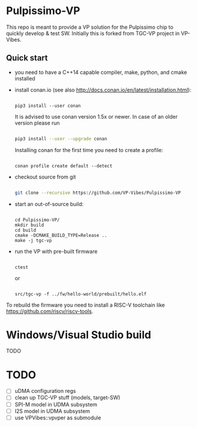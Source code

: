 # Pulpissimo-VP
This repo is meant to provide a VP solution for the Pulpissimo chip to quickly develop &amp; test SW.
Initially this is forked from TGC-VP project in VP-Vibes.

## Quick start

* you need to have a C++14 capable compiler, make, python, and cmake installed

* install conan.io (see also http://docs.conan.io/en/latest/installation.html):
  
  ```

  pip3 install --user conan

  ```
  
  It is advised to use conan version 1.5x or newer. In case of an older version please run
  
  ```sh

  pip3 install --user --upgrade conan

  ``` 
  
  Installing conan for the first time you need to create a profile:
  
  ```
  
  conan profile create default --detect
  
  ```
  
* checkout source from git

  ```sh

  git clone --recursive https://github.com/VP-Vibes/Pulpissimo-VP

  ``` 

* start an out-of-source build:
  
  ```

  cd Pulpissimo-VP/
  mkdir build
  cd build
  cmake -DCMAKE_BUILD_TYPE=Release ..
  make -j tgc-vp

  ```
  
* run the VP with pre-built firmware

  ```

  ctest

  ```

  or

  ```

  src/tgc-vp -f ../fw/hello-world/prebuilt/hello.elf 

  ```
  
To rebuild the firmware you need to install a RISC-V toolchain like https://github.com/riscv/riscv-tools.

# Windows/Visual Studio build
TODO

# TODO
- [ ] uDMA configuration regs 
- [ ] clean up TGC-VP stuff (models, target-SW)
- [ ] SPI-M model in UDMA subsystem
- [ ] I2S model in UDMA subsystem
- [ ] use VPVibes::vpvper as submodule
